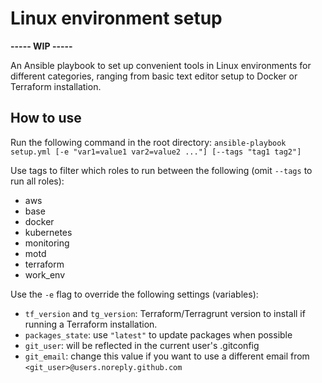# Linux environment setup

**----- WIP -----**

An Ansible playbook to set up convenient tools in Linux environments for 
different categories, ranging from basic text editor setup to Docker or 
Terraform installation.

## How to use

Run the following command in the root directory:
`ansible-playbook setup.yml [-e "var1=value1 var2=value2 ..."] [--tags "tag1 tag2"]`

Use tags to filter which roles to run between the following (omit `--tags` to run all roles):
 - aws
 - base
 - docker
 - kubernetes
 - monitoring
 - motd
 - terraform
 - work_env

Use the `-e` flag to override the following settings (variables):
 - `tf_version` and `tg_version`: Terraform/Terragrunt version to install if 
running a Terraform installation.
 - `packages_state`: use `"latest"` to update packages when possible
 - `git_user`: will be reflected in the current user's .gitconfig
 - `git_email`: change this value if you want to use a different email from `<git_user>@users.noreply.github.com`
